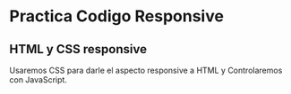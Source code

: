# Practica Codigo Responsive

## HTML y CSS responsive

Usaremos CSS para darle el aspecto responsive a HTML y Controlaremos con JavaScript.
